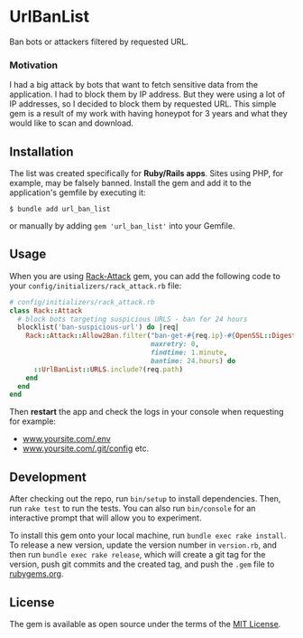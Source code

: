 # UrlBanList

Ban bots or attackers filtered by requested URL.

### Motivation
I had a big attack by bots that want to fetch sensitive data from the application.
I had to block them by IP address. But they were using a lot of IP addresses, so I decided to block them by requested URL.
This simple gem is a result of my work with having honeypot for 3 years and what they would like to scan and download.

## Installation
The list was created specifically for **Ruby/Rails apps**. Sites using PHP, for example, may be falsely banned.
Install the gem and add it to the application's gemfile by executing it:

    $ bundle add url_ban_list

or manually by adding `gem 'url_ban_list'` into your Gemfile.

## Usage
When you are using [Rack-Attack](https://github.com/rack/rack-attack) gem, you can add the following code to your `config/initializers/rack_attack.rb` file:

```ruby
# config/initializers/rack_attack.rb
class Rack::Attack
  # block bots targeting suspicious URLS - ban for 24 hours
  blocklist('ban-suspicious-url') do |req|
    Rack::Attack::Allow2Ban.filter("ban-get-#{req.ip}-#{OpenSSL::Digest::SHA256.hexdigest(req.user_agent.to_s)}",
                                   maxretry: 0,
                                   findtime: 1.minute,
                                   bantime: 24.hours) do
      ::UrlBanList::URLS.include?(req.path)
    end
  end
end
```
Then **restart** the app and check the logs in your console when requesting for example:
- www.yoursite.com/.env
- www.yoursite.com/.git/config
etc.

## Development

After checking out the repo, run `bin/setup` to install dependencies. Then, run `rake test` to run the tests. You can also run `bin/console` for an interactive prompt that will allow you to experiment.

To install this gem onto your local machine, run `bundle exec rake install`. To release a new version, update the version number in `version.rb`, and then run `bundle exec rake release`, which will create a git tag for the version, push git commits and the created tag, and push the `.gem` file to [rubygems.org](https://rubygems.org).


## License

The gem is available as open source under the terms of the [MIT License](https://opensource.org/licenses/MIT).
